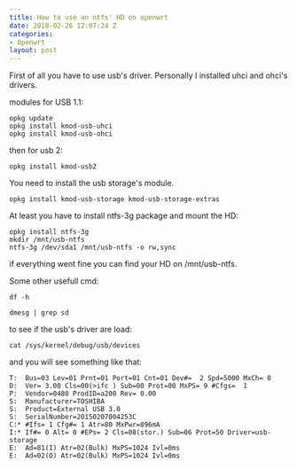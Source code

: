 ```yaml
---
title: How to use an ntfs' HD on openwrt
date: 2018-02-26 12:07:24 Z
categories:
- Openwrt
layout: post
---
```


First of all you have to use usb's driver. Personally I installed uhci and ohci's drivers.

modules for USB 1.1:

```
opkg update
opkg install kmod-usb-uhci
opkg install kmod-usb-ohci
```

then for usb 2:

```
opkg install kmod-usb2
```

You need to install the usb storage's module.

```
opkg install kmod-usb-storage kmod-usb-storage-extras
```

At least you have to install ntfs-3g package and mount the HD:

```
opkg install ntfs-3g
mkdir /mnt/usb-ntfs
ntfs-3g /dev/sda1 /mnt/usb-ntfs -o rw,sync
```

if everything went fine you can find your HD on /mnt/usb-ntfs.

Some other usefull cmd:


```
df -h
```


```
dmesg | grep sd
```

to see if the usb's driver are load:
```
cat /sys/kernel/debug/usb/devices
```

and you will see something like that:
```
T:  Bus=03 Lev=01 Prnt=01 Port=01 Cnt=01 Dev#=  2 Spd=5000 MxCh= 0
D:  Ver= 3.00 Cls=00(>ifc ) Sub=00 Prot=00 MxPS= 9 #Cfgs=  1
P:  Vendor=0480 ProdID=a200 Rev= 0.00
S:  Manufacturer=TOSHIBA
S:  Product=External USB 3.0
S:  SerialNumber=20150207004253C
C:* #Ifs= 1 Cfg#= 1 Atr=80 MxPwr=896mA
I:* If#= 0 Alt= 0 #EPs= 2 Cls=08(stor.) Sub=06 Prot=50 Driver=usb-storage
E:  Ad=81(I) Atr=02(Bulk) MxPS=1024 Ivl=0ms
E:  Ad=02(O) Atr=02(Bulk) MxPS=1024 Ivl=0ms
```


